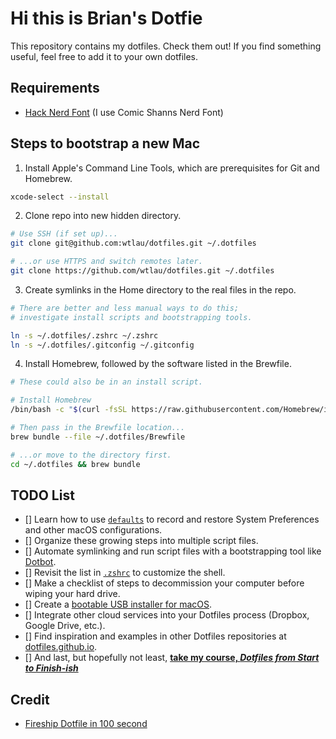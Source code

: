 # Hi this is Brian's Dotfie

This repository contains my dotfiles. Check them out! If you find something useful, feel free to add it to your own dotfiles.

## Requirements

- [Hack Nerd Font](https://www.nerdfonts.com/font-downloads) (I use Comic Shanns Nerd Font)

## Steps to bootstrap a new Mac

1. Install Apple's Command Line Tools, which are prerequisites for Git and Homebrew.

```zsh
xcode-select --install
```

2. Clone repo into new hidden directory.

```zsh
# Use SSH (if set up)...
git clone git@github.com:wtlau/dotfiles.git ~/.dotfiles

# ...or use HTTPS and switch remotes later.
git clone https://github.com/wtlau/dotfiles.git ~/.dotfiles
```

3. Create symlinks in the Home directory to the real files in the repo.

```zsh
# There are better and less manual ways to do this;
# investigate install scripts and bootstrapping tools.

ln -s ~/.dotfiles/.zshrc ~/.zshrc
ln -s ~/.dotfiles/.gitconfig ~/.gitconfig
```

4. Install Homebrew, followed by the software listed in the Brewfile.

```zsh
# These could also be in an install script.

# Install Homebrew
/bin/bash -c "$(curl -fsSL https://raw.githubusercontent.com/Homebrew/install/HEAD/install.sh)"

# Then pass in the Brewfile location...
brew bundle --file ~/.dotfiles/Brewfile

# ...or move to the directory first.
cd ~/.dotfiles && brew bundle
```

## TODO List

- [] Learn how to use [`defaults`](https://macos-defaults.com/#%F0%9F%99%8B-what-s-a-defaults-command) to record and restore System Preferences and other macOS configurations.
- [] Organize these growing steps into multiple script files.
- [] Automate symlinking and run script files with a bootstrapping tool like [Dotbot](https://github.com/anishathalye/dotbot).
- [] Revisit the list in [`.zshrc`](.zshrc) to customize the shell.
- [] Make a checklist of steps to decommission your computer before wiping your hard drive.
- [] Create a [bootable USB installer for macOS](https://support.apple.com/en-us/HT201372).
- [] Integrate other cloud services into your Dotfiles process (Dropbox, Google Drive, etc.).
- [] Find inspiration and examples in other Dotfiles repositories at [dotfiles.github.io](https://dotfiles.github.io/).
- [] And last, but hopefully not least, [**take my course, _Dotfiles from Start to Finish-ish_**](https://www.udemy.com/course/dotfiles-from-start-to-finish-ish/?referralCode=445BE0B541C48FE85276 "Learn Dotfiles from Start to Finish-ish on Udemy")

## Credit

- [Fireship Dotfile in 100 second](https://www.youtube.com/watch?v=r_MpUP6aKiQ)
